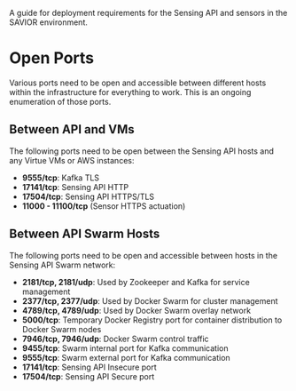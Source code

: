A guide for deployment requirements for the Sensing API and sensors in the SAVIOR environment.

# Open Ports

Various ports need to be open and accessible between different hosts within the infrastructure for everything to work. This is an ongoing enumeration of those ports.

## Between API and VMs

The following ports need to be open between the Sensing API hosts and any Virtue VMs or AWS instances:

 - **9555/tcp**: Kafka TLS
 - **17141/tcp**: Sensing API HTTP
 - **17504/tcp**: Sensing API HTTPS/TLS
 - **11000 - 11100/tcp** (Sensor HTTPS actuation)

## Between API Swarm Hosts

The following ports need to be open and accessible between hosts in the Sensing API Swarm network:

 - **2181/tcp, 2181/udp**: Used by Zookeeper and Kafka for service management
 - **2377/tcp, 2377/udp**: Used by Docker Swarm for cluster management
 - **4789/tcp, 4789/udp**: Used by Docker Swarm overlay network
 - **5000/tcp**: Temporary Docker Registry port for container distribution to Docker Swarm nodes
 - **7946/tcp, 7946/udp**: Docker Swarm control traffic
 - **9455/tcp**: Swarm internal port for Kafka communication
 - **9555/tcp**: Swarm external port for Kafka communication
 - **17141/tcp**: Sensing API Insecure port
 - **17504/tcp**: Sensing API Secure port
